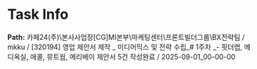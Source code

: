 # Task Info

**Path:** 카페24(주)\본사사업장\[CG]MI본부\마케팅센터\프론트빌더그룹\BX전략팀 / mkku / [320194] 영업 제안서 제작 _ 미디어믹스 및 전략 수립_# 1주차 _- 핏더랩, 메디옥실, 애콜, 뮤트웜, 메리베이 제안서 5건 작성완료 / 2025-09-01_00-00-00

